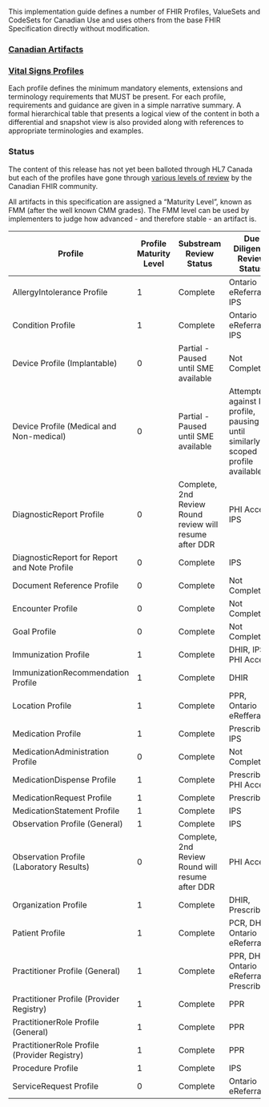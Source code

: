 This implementation guide defines a number of FHIR Profiles, ValueSets and CodeSets for Canadian Use and uses others from the base FHIR Specification directly without modification.

### <a href="artifacts.html">Canadian Artifacts</a>
### <a href="vitalsigns-profiles.html">Vital Signs Profiles</a>

Each profile defines the minimum mandatory elements, extensions and terminology requirements that MUST be present. For each profile, requirements and guidance are given in a simple narrative summary. A formal hierarchical table that presents a logical view of the content in both a differential and snapshot view is also provided along with references to appropriate terminologies and examples.

### Status

The content of this release has not yet been balloted through HL7 Canada but each of the profiles have gone through [various levels of review](developmentprocess.html#review-process) by the Canadian FHIR community.

All artifacts in this specification are assigned a “Maturity Level”, known as FMM (after the well known CMM grades). The FMM level can be used by implementers to judge how advanced - and therefore stable - an artifact is.

| Profile <br> | Profile Maturity <br> Level <br> | Substream <br>Review Status <br> | Due Diligence<br> Review Status <br> |
|---|---|---|---|
| AllergyIntolerance Profile | 1 | Complete | Ontario eReferral, IPS |
| Condition Profile | 1 | Complete | Ontario eReferral, IPS |
| Device Profile (Implantable) | 0 | Partial - Paused until SME available | Not Complete |
| Device Profile (Medical and Non-medical) | 0 | Partial - Paused until SME available | Attempted against IPS profile, pausing until similarly scoped profile available |
| DiagnosticReport Profile | 0 | Complete, 2nd Review Round review will resume after DDR | PHI Access, IPS |
| DiagnosticReport for Report and Note Profile | 0 | Complete | IPS |
| Document Reference Profile | 0 | Complete | Not Complete |
| Encounter Profile | 0 | Complete | Not Complete |
| Goal Profile | 0 | Complete | Not Complete |
| Immunization Profile | 1 | Complete | DHIR, IPS, PHI Access |
| ImmunizationRecommendation Profile | 1 | Complete | DHIR |
| Location Profile | 1 | Complete | PPR, Ontario eRefferal |
| Medication Profile | 1 | Complete | PrescribeIT, IPS |
| MedicationAdministration Profile | 0 | Complete | Not Complete |
| MedicationDispense Profile | 1 | Complete | PrescribeIT, PHI Access |
| MedicationRequest Profile | 1 | Complete | PrescribeIT |
| MedicationStatement Profile | 1 | Complete | IPS |
| Observation Profile (General) | 1 | Complete | IPS |
| Observation Profile (Laboratory Results) | 0 | Complete, 2nd Review Round will resume after DDR | PHI Access |
| Organization Profile | 1 | Complete | DHIR, PrescribeIT |
| Patient Profile | 1 | Complete | PCR, DHIR, Ontario eReferral |
| Practitioner Profile (General) | 1 | Complete | PPR, DHIR, Ontario eReferral, PrescribeIT |
| Practitioner Profile (Provider Registry) | 1 | Complete | PPR |
| PractitionerRole Profile (General) | 1 | Complete | PPR |
| PractitionerRole Profile (Provider Registry) | 1 | Complete | PPR |
| Procedure Profile | 1 | Complete | IPS |
| ServiceRequest Profile | 0 | Complete | Ontario eReferral |

<!-- Todo: examples, capabilitystatement, TestScenario? -->
